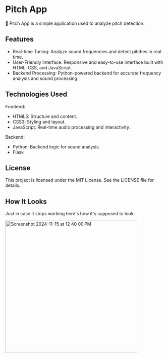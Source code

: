 # Pitch App
🎵 Pitch App is a simple application used to analyze pitch detection. 

## Features
- Real-time Tuning: Analyze sound frequencies and detect pitches in real time.
- User-Friendly Interface: Responsive and easy-to-use interface built with HTML, CSS, and JavaScript.
- Backend Processing: Python-powered backend for accurate frequency analysis and sound processing.

## Technologies Used
Frontend:

- HTML5: Structure and content.
- CSS3: Styling and layout.
- JavaScript: Real-time audio processing and interactivity.

Backend:

- Python: Backend logic for sound analysis.
- Flask

## License
This project is licensed under the MIT License. See the LICENSE file for details.

## How It Looks
Just in case it stops working here's how it's supposed to look:


<img width="418" alt="Screenshot 2024-11-15 at 12 40 00 PM" src="https://github.com/user-attachments/assets/8fcdfb11-bd9f-4e6e-a832-5a6c82acd670">

